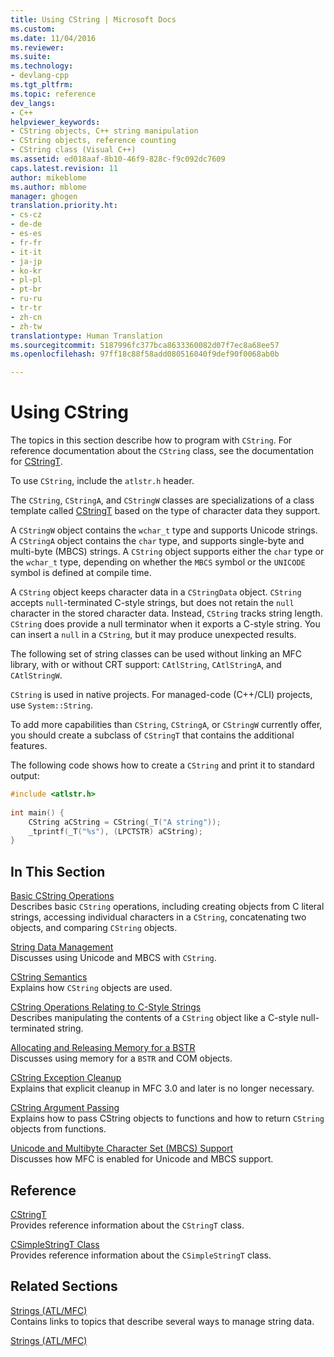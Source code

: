 ```yaml
---
title: Using CString | Microsoft Docs
ms.custom: 
ms.date: 11/04/2016
ms.reviewer: 
ms.suite: 
ms.technology:
- devlang-cpp
ms.tgt_pltfrm: 
ms.topic: reference
dev_langs:
- C++
helpviewer_keywords:
- CString objects, C++ string manipulation
- CString objects, reference counting
- CString class (Visual C++)
ms.assetid: ed018aaf-8b10-46f9-828c-f9c092dc7609
caps.latest.revision: 11
author: mikeblome
ms.author: mblome
manager: ghogen
translation.priority.ht:
- cs-cz
- de-de
- es-es
- fr-fr
- it-it
- ja-jp
- ko-kr
- pl-pl
- pt-br
- ru-ru
- tr-tr
- zh-cn
- zh-tw
translationtype: Human Translation
ms.sourcegitcommit: 5187996fc377bca8633360082d07f7ec8a68ee57
ms.openlocfilehash: 97ff18c88f58add080516040f9def90f0068ab0b

---
```

# Using CString
The topics in this section describe how to program with `CString`. For reference documentation about the `CString` class, see the documentation for [CStringT](../atl-mfc-shared/reference/cstringt-class.md).  
  
 To use `CString`, include the `atlstr.h` header.  
  
 The `CString`, `CStringA`, and `CStringW` classes are specializations of a class template called [CStringT](../atl-mfc-shared/reference/cstringt-class.md) based on the type of character data they support.  
  
 A `CStringW` object contains the `wchar_t` type and supports Unicode strings. A `CStringA` object contains the `char` type, and supports single-byte and multi-byte (MBCS) strings. A `CString` object supports either the `char` type or the `wchar_t` type, depending on whether the `MBCS` symbol or the `UNICODE` symbol is defined at compile time.  
  
 A `CString` object keeps character data in a `CStringData` object. `CString` accepts `null`-terminated C-style strings, but does not retain the `null` character in the stored character data. Instead, `CString` tracks string length. `CString` does provide a null terminator when it exports a C-style string. You can insert a `null` in a `CString`, but it may produce unexpected results.  
  
 The following set of string classes can be used without linking an MFC library, with or without CRT support: `CAtlString`, `CAtlStringA`, and `CAtlStringW`.  
  
 `CString` is used in native projects. For managed-code (C++/CLI) projects, use `System::String`.  
  
 To add more capabilities than `CString`, `CStringA`, or `CStringW` currently offer, you should create a subclass of `CStringT` that contains the additional features.  
  
 The following code shows how to create a `CString` and print it to standard output:  
  
```cpp  
#include <atlstr.h>  
  
int main() {  
    CString aCString = CString(_T("A string"));  
    _tprintf(_T("%s"), (LPCTSTR) aCString);  
}  
```  
  
## In This Section  
 [Basic CString Operations](../atl-mfc-shared/basic-cstring-operations.md)  
 Describes basic `CString` operations, including creating objects from C literal strings, accessing individual characters in a `CString`, concatenating two objects, and comparing `CString` objects.  
  
 [String Data Management](../atl-mfc-shared/string-data-management.md)  
 Discusses using Unicode and MBCS with `CString`.  
  
 [CString Semantics](../atl-mfc-shared/cstring-semantics.md)  
 Explains how `CString` objects are used.  
  
 [CString Operations Relating to C-Style Strings](../atl-mfc-shared/cstring-operations-relating-to-c-style-strings.md)  
 Describes manipulating the contents of a `CString` object like a C-style null-terminated string.  
  
 [Allocating and Releasing Memory for a BSTR](../atl-mfc-shared/allocating-and-releasing-memory-for-a-bstr.md)  
 Discusses using memory for a `BSTR` and COM objects.  
  
 [CString Exception Cleanup](../atl-mfc-shared/cstring-exception-cleanup.md)  
 Explains that explicit cleanup in MFC 3.0 and later is no longer necessary.  
  
 [CString Argument Passing](../atl-mfc-shared/cstring-argument-passing.md)  
 Explains how to pass CString objects to functions and how to return `CString` objects from functions.  
  
 [Unicode and Multibyte Character Set (MBCS) Support](../atl-mfc-shared/unicode-and-multibyte-character-set-mbcs-support.md)  
 Discusses how MFC is enabled for Unicode and MBCS support.  
  
## Reference  
 [CStringT](../atl-mfc-shared/reference/cstringt-class.md)  
 Provides reference information about the `CStringT` class.  
  
 [CSimpleStringT Class](../atl-mfc-shared/reference/csimplestringt-class.md)  
 Provides reference information about the `CSimpleStringT` class.  
  
## Related Sections  
 [Strings (ATL/MFC)](../atl-mfc-shared/strings-atl-mfc.md)  
 Contains links to topics that describe several ways to manage string data.  
  
 [Strings (ATL/MFC)](../atl-mfc-shared/strings-atl-mfc.md)




<!--HONumber=Jan17_HO2-->


